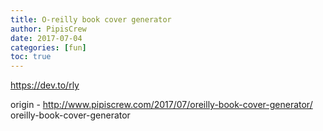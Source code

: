 ```yaml
---
title: O-reilly book cover generator
author: PipisCrew
date: 2017-07-04
categories: [fun]
toc: true
---
```


https://dev.to/rly

origin - http://www.pipiscrew.com/2017/07/oreilly-book-cover-generator/ oreilly-book-cover-generator
